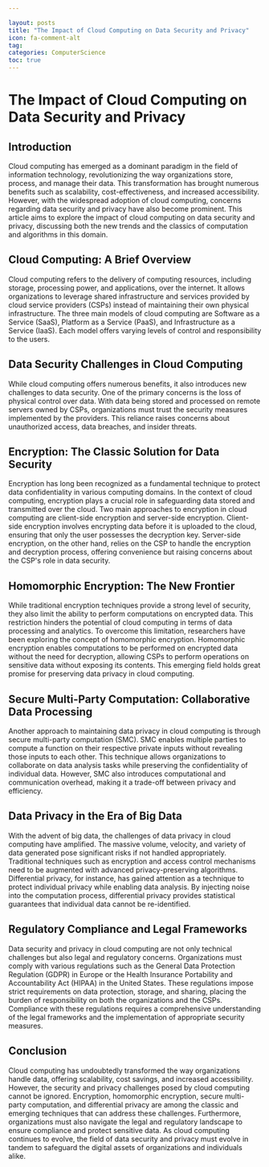 ```yaml
---

layout: posts
title: "The Impact of Cloud Computing on Data Security and Privacy"
icon: fa-comment-alt
tag:      
categories: ComputerScience
toc: true
---
```




# The Impact of Cloud Computing on Data Security and Privacy

## Introduction
Cloud computing has emerged as a dominant paradigm in the field of information technology, revolutionizing the way organizations store, process, and manage their data. This transformation has brought numerous benefits such as scalability, cost-effectiveness, and increased accessibility. However, with the widespread adoption of cloud computing, concerns regarding data security and privacy have also become prominent. This article aims to explore the impact of cloud computing on data security and privacy, discussing both the new trends and the classics of computation and algorithms in this domain.

## Cloud Computing: A Brief Overview
Cloud computing refers to the delivery of computing resources, including storage, processing power, and applications, over the internet. It allows organizations to leverage shared infrastructure and services provided by cloud service providers (CSPs) instead of maintaining their own physical infrastructure. The three main models of cloud computing are Software as a Service (SaaS), Platform as a Service (PaaS), and Infrastructure as a Service (IaaS). Each model offers varying levels of control and responsibility to the users.

## Data Security Challenges in Cloud Computing
While cloud computing offers numerous benefits, it also introduces new challenges to data security. One of the primary concerns is the loss of physical control over data. With data being stored and processed on remote servers owned by CSPs, organizations must trust the security measures implemented by the providers. This reliance raises concerns about unauthorized access, data breaches, and insider threats.

## Encryption: The Classic Solution for Data Security
Encryption has long been recognized as a fundamental technique to protect data confidentiality in various computing domains. In the context of cloud computing, encryption plays a crucial role in safeguarding data stored and transmitted over the cloud. Two main approaches to encryption in cloud computing are client-side encryption and server-side encryption. Client-side encryption involves encrypting data before it is uploaded to the cloud, ensuring that only the user possesses the decryption key. Server-side encryption, on the other hand, relies on the CSP to handle the encryption and decryption process, offering convenience but raising concerns about the CSP's role in data security.

## Homomorphic Encryption: The New Frontier
While traditional encryption techniques provide a strong level of security, they also limit the ability to perform computations on encrypted data. This restriction hinders the potential of cloud computing in terms of data processing and analytics. To overcome this limitation, researchers have been exploring the concept of homomorphic encryption. Homomorphic encryption enables computations to be performed on encrypted data without the need for decryption, allowing CSPs to perform operations on sensitive data without exposing its contents. This emerging field holds great promise for preserving data privacy in cloud computing.

## Secure Multi-Party Computation: Collaborative Data Processing
Another approach to maintaining data privacy in cloud computing is through secure multi-party computation (SMC). SMC enables multiple parties to compute a function on their respective private inputs without revealing those inputs to each other. This technique allows organizations to collaborate on data analysis tasks while preserving the confidentiality of individual data. However, SMC also introduces computational and communication overhead, making it a trade-off between privacy and efficiency.

## Data Privacy in the Era of Big Data
With the advent of big data, the challenges of data privacy in cloud computing have amplified. The massive volume, velocity, and variety of data generated pose significant risks if not handled appropriately. Traditional techniques such as encryption and access control mechanisms need to be augmented with advanced privacy-preserving algorithms. Differential privacy, for instance, has gained attention as a technique to protect individual privacy while enabling data analysis. By injecting noise into the computation process, differential privacy provides statistical guarantees that individual data cannot be re-identified.

## Regulatory Compliance and Legal Frameworks
Data security and privacy in cloud computing are not only technical challenges but also legal and regulatory concerns. Organizations must comply with various regulations such as the General Data Protection Regulation (GDPR) in Europe or the Health Insurance Portability and Accountability Act (HIPAA) in the United States. These regulations impose strict requirements on data protection, storage, and sharing, placing the burden of responsibility on both the organizations and the CSPs. Compliance with these regulations requires a comprehensive understanding of the legal frameworks and the implementation of appropriate security measures.

## Conclusion
Cloud computing has undoubtedly transformed the way organizations handle data, offering scalability, cost savings, and increased accessibility. However, the security and privacy challenges posed by cloud computing cannot be ignored. Encryption, homomorphic encryption, secure multi-party computation, and differential privacy are among the classic and emerging techniques that can address these challenges. Furthermore, organizations must also navigate the legal and regulatory landscape to ensure compliance and protect sensitive data. As cloud computing continues to evolve, the field of data security and privacy must evolve in tandem to safeguard the digital assets of organizations and individuals alike.